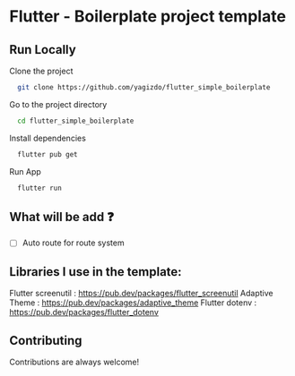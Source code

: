 # Flutter - Boilerplate project template


## Run Locally

Clone the project

```bash
  git clone https://github.com/yagizdo/flutter_simple_boilerplate
```

Go to the project directory

```bash
  cd flutter_simple_boilerplate
```

Install dependencies

```bash
  flutter pub get
```

Run App

```bash
  flutter run
```


## What will be add :question:

- [ ] Auto route for route system


##  Libraries I use in the template:

Flutter screenutil : https://pub.dev/packages/flutter_screenutil
Adaptive Theme : https://pub.dev/packages/adaptive_theme
Flutter dotenv : https://pub.dev/packages/flutter_dotenv




## Contributing

Contributions are always welcome!
